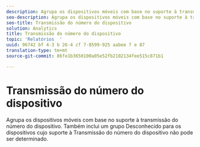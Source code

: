 ```yaml
---
description: Agrupa os dispositivos móveis com base no suporte à transmissão do número do dispositivo. Também inclui um grupo Desconhecido para os dispositivos cujo suporte à Transmissão do número do dispositivo não pode ser determinado.
seo-description: Agrupa os dispositivos móveis com base no suporte à transmissão do número do dispositivo. Também inclui um grupo Desconhecido para os dispositivos cujo suporte à Transmissão do número do dispositivo não pode ser determinado.
seo-title: Transmissão do número do dispositivo
solution: Analytics
title: Transmissão do número do dispositivo
topic: 'Relatórios  '
uuid: 96742 bf 4-3 b 26-4 cf 7-8599-925 aabee 7 e 87
translation-type: tm+mt
source-git-commit: 86fe1b3650100a05e52fb2102134fee515c871b1

---
```



# Transmissão do número do dispositivo

Agrupa os dispositivos móveis com base no suporte à transmissão do número do dispositivo. Também inclui um grupo Desconhecido para os dispositivos cujo suporte à Transmissão do número do dispositivo não pode ser determinado.

